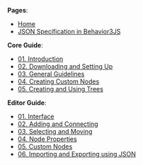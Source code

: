 **Pages**:

- [Home](Home.md)
- [JSON Specification in Behavior3JS](JSON.md)


**Core Guide**:

-  [01. Introduction](Core%2001%20Introduction.md)
-  [02. Downloading and Setting Up](Core%2002%20Downloading%20and%20Setting%20Up.md)
-  [03. General Guidelines](Core%2003%20General%20Guidelines.md)
-  [04. Creating Custom Nodes](Core-04-Creating-Custom-Nodes.md)
-  [05. Creating and Using Trees](Core%2005%20Creating%20and%20Using%20Trees.md)


**Editor Guide**:

-  [01. Interface](Editor%2001%20Interface.md)
-  [02. Adding and Connecting](Editor%2002%20Adding%20and%20Connecting.md)
-  [03. Selecting and Moving](Editor%2003%20Selecting%20and%20Moving.md)
-  [04. Node Properties](Editor-04-Node-Properties.md)
-  [05. Custom Nodes](Editor%2005%20Custom%20Nodes.md)
-  [06. Importing and Exporting using JSON](Editor%2006%20Importing%20and%20Exporting%20using%20JSON.md)

